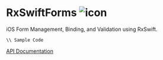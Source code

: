 # RxSwiftForms ![icon](https://user-images.githubusercontent.com/709283/32858974-cce8282a-ca12-11e7-944b-c8046156290b.png)
iOS Form Management, Binding, and Validation using RxSwift.

```
\\ Sample Code
```

[API Documentation](https://hmlongco.github.io/Resolver/Documentation/API/Classes/Resolver.html)
